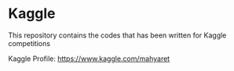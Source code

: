 # Kaggle
This repository contains the codes that has been written for Kaggle competitions

Kaggle Profile: https://www.kaggle.com/mahyaret
